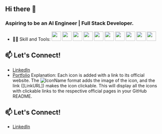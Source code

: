 ## Hi there 👋

### Aspiring to be an AI Engineer | Full Stack Developer. 

- 🧑‍💻 Skill and Tools: 
  <a href="https://github.com/motdotla/dotenv"><img src="https://cdn.jsdelivr.net/npm/simple-icons@v5/icons/env.svg" width="30" /></a> 
  <a href="https://www.arduino.cc/"><img src="https://cdn.jsdelivr.net/npm/simple-icons@v5/icons/arduino.svg" width="30" /></a> 
  <a href="https://matplotlib.org/"><img src="https://cdn.jsdelivr.net/npm/simple-icons@v5/icons/matplotlib.svg" width="30" /></a> 
  <a href="https://pytorch.org/"><img src="https://cdn.jsdelivr.net/npm/simple-icons@v5/icons/pytorch.svg" width="30" /></a> 
  <a href="https://www.tensorflow.org/"><img src="https://cdn.jsdelivr.net/npm/simple-icons@v5/icons/tensorflow.svg" width="30" /></a> 
  <a href="https://www.typescriptlang.org/"><img src="https://cdn.jsdelivr.net/npm/simple-icons@v5/icons/typescript.svg" width="30" /></a> 
  <a href="https://flask.palletsprojects.com/"><img src="https://cdn.jsdelivr.net/npm/simple-icons@v5/icons/flask.svg" width="30" /></a> 
  <a href="https://jupyter.org/"><img src="https://cdn.jsdelivr.net/npm/simple-icons@v5/icons/jupyter.svg" width="30" /></a> 
  <a href="https://git-scm.com/"><img src="https://cdn.jsdelivr.net/npm/simple-icons@v5/icons/git.svg" width="30" /></a> 
  <a href="https://scikit-learn.org/"><img src="https://cdn.jsdelivr.net/npm/simple-icons@v5/icons/scikit-learn.svg" width="30" /></a>



## 📫 Let's Connect!
- [LinkedIn](https://linkedin.com/in/your-profile)
- [Portfolio](https://your-portfolio.com)
Explanation:
Each icon is added with a link to its official website.
The ![IconName](URL) format adds the image of the icon, and the link ([LinkURL]) makes the icon clickable.
This will display all the icons with clickable links to the respective official pages in your GitHub README.

## 📫 Let's Connect!
- [LinkedIn](https://linkedin.com/in/aarontayhanyen)



